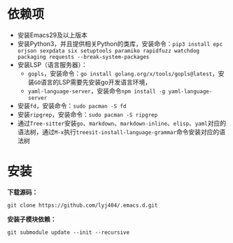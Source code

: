 # 依赖项
* 安装Emacs29及以上版本
* 安装Python3，并且提供相关Python的类库，安装命令：`pip3 install epc orjson sexpdata six setuptools paramiko rapidfuzz watchdog packaging requests --break-system-packages`
* 安装LSP（语言服务器）：
  * `gopls`，安装命令：`go install golang.org/x/tools/gopls@latest`，安装`GO`语言的LSP需要先安装go开发语言环境，
  * `yaml-language-server`，安装命令`npm install -g yaml-language-server`
* 安装`fd`，安装命令：`sudo pacman -S fd`
* 安装`ripgrep`，安装命令：`sudo pacman -S ripgrep`
* 通过`Tree-sitter`安装`go`、`markdown`、`markdown-inline`、`elisp`、`yaml`对应的语法树，通过`M-x`执行`treesit-install-language-grammar`命令安装对应的语法树
# 安装
**下载源码：**
```
git clone https://github.com/lyj404/.emacs.d.git
```
**安装子模块依赖：**
```
git submodule update --init --recursive
```
